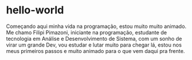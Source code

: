 # hello-world
Começando aqui minha vida na programação, estou muito muito animado.
Me chamo Filipi Pimazoni, iniciante na programação, estudante de tecnologia em Análise e Desenvolvimento de Sistema, com um sonho de virar um grande Dev, vou estudar e lutar muito para chegar lá, estou nos meus primeiros passos e muito animado para o que vem daqui pra frente.
